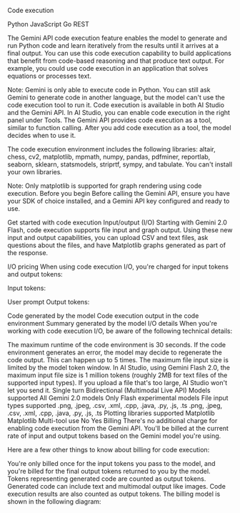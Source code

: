 Code execution

Python JavaScript Go REST

The Gemini API code execution feature enables the model to generate and run Python code and learn iteratively from the results until it arrives at a final output. You can use this code execution capability to build applications that benefit from code-based reasoning and that produce text output. For example, you could use code execution in an application that solves equations or processes text.

Note: Gemini is only able to execute code in Python. You can still ask Gemini to generate code in another language, but the model can't use the code execution tool to run it.
Code execution is available in both AI Studio and the Gemini API. In AI Studio, you can enable code execution in the right panel under Tools. The Gemini API provides code execution as a tool, similar to function calling. After you add code execution as a tool, the model decides when to use it.

The code execution environment includes the following libraries: altair, chess, cv2, matplotlib, mpmath, numpy, pandas, pdfminer, reportlab, seaborn, sklearn, statsmodels, striprtf, sympy, and tabulate. You can't install your own libraries.

Note: Only matplotlib is supported for graph rendering using code execution.
Before you begin
Before calling the Gemini API, ensure you have your SDK of choice installed, and a Gemini API key configured and ready to use.

Get started with code execution
Input/output (I/O)
Starting with Gemini 2.0 Flash, code execution supports file input and graph output. Using these new input and output capabilities, you can upload CSV and text files, ask questions about the files, and have Matplotlib graphs generated as part of the response.

I/O pricing
When using code execution I/O, you're charged for input tokens and output tokens:

Input tokens:

User prompt
Output tokens:

Code generated by the model
Code execution output in the code environment
Summary generated by the model
I/O details
When you're working with code execution I/O, be aware of the following technical details:

The maximum runtime of the code environment is 30 seconds.
If the code environment generates an error, the model may decide to regenerate the code output. This can happen up to 5 times.
The maximum file input size is limited by the model token window. In AI Studio, using Gemini Flash 2.0, the maximum input file size is 1 million tokens (roughly 2MB for text files of the supported input types). If you upload a file that's too large, AI Studio won't let you send it.
Single turn	Bidirectional (Multimodal Live API)
Models supported	All Gemini 2.0 models	Only Flash experimental models
File input types supported	.png, .jpeg, .csv, .xml, .cpp, .java, .py, .js, .ts	.png, .jpeg, .csv, .xml, .cpp, .java, .py, .js, .ts
Plotting libraries supported	Matplotlib	Matplotlib
Multi-tool use	No	Yes
Billing
There's no additional charge for enabling code execution from the Gemini API. You'll be billed at the current rate of input and output tokens based on the Gemini model you're using.

Here are a few other things to know about billing for code execution:

You're only billed once for the input tokens you pass to the model, and you're billed for the final output tokens returned to you by the model.
Tokens representing generated code are counted as output tokens. Generated code can include text and multimodal output like images.
Code execution results are also counted as output tokens.
The billing model is shown in the following diagram: